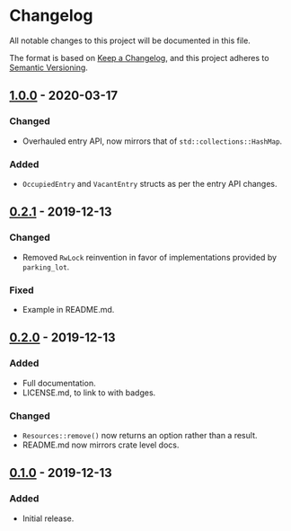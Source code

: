 # Changelog
All notable changes to this project will be documented in this file.

The format is based on [Keep a Changelog](https://keepachangelog.com/en/1.0.0/),
and this project adheres to [Semantic Versioning](https://semver.org/spec/v2.0.0.html).

<!--## [Unreleased](https://github.com/Ratysz/resources/compare/1.0.0..HEAD)-->

## [1.0.0](https://github.com/Ratysz/resources/compare/0.2.1..1.0.0) - 2020-03-17
### Changed
- Overhauled entry API, now mirrors that of `std::collections::HashMap`.
### Added
- `OccupiedEntry` and `VacantEntry` structs as per the entry API changes.

## [0.2.1](https://github.com/Ratysz/resources/compare/0.2.0..0.2.1) - 2019-12-13
### Changed
- Removed `RwLock` reinvention in favor of implementations provided by `parking_lot`.
### Fixed
- Example in README.md.

## [0.2.0](https://github.com/Ratysz/resources/compare/0.1.0..0.2.0) - 2019-12-13
### Added
- Full documentation.
- LICENSE.md, to link to with badges.
### Changed
- `Resources::remove()` now returns an option rather than a result.
- README.md now mirrors crate level docs.

## [0.1.0](https://github.com/Ratysz/resources/releases/tag/0.1.0)  - 2019-12-13
### Added
- Initial release.